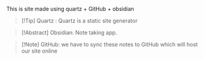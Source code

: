 This is site made using quartz + GitHub + obsidian
> [!Tip] Quartz : Quartz is a static site generator

> [!Abstract] Obsidian: Note taking app.

> [!Note] GitHub: we have to sync these notes to GitHub which will host our site online

 
